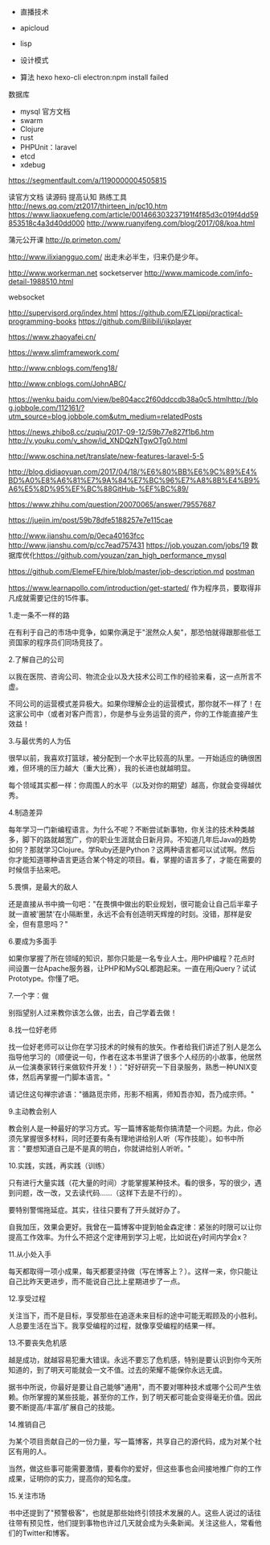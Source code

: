 - 直播技术
- apicloud
- lisp

- 设计模式

- 算法 hexo hexo-cli electron:npm install failed

数据库

- mysql 官方文档
- swarm
- Clojure
- rust
- PHPUnit：laravel
- etcd
- xdebug

<https://segmentfault.com/a/1190000004505815>

读官方文档 读源码 提高认知 熟练工具 <http://news.qq.com/zt2017/thirteen_in/pc10.htm> <https://www.liaoxuefeng.com/article/001466303237191f4f85d3c019f4dd59853518c4a3d40dd000> <http://www.ruanyifeng.com/blog/2017/08/koa.html>

蒲元公开课 <http://p.primeton.com/>

<http://www.ilixiangguo.com/> 出走未必半生，归来仍是少年。

<http://www.workerman.net> socketserver <http://www.mamicode.com/info-detail-1988510.html>

websocket

<http://supervisord.org/index.html> <https://github.com/EZLippi/practical-programming-books> <https://github.com/Bilibili/ijkplayer>

<https://www.zhaoyafei.cn/>

<https://www.slimframework.com/>

<http://www.cnblogs.com/feng18/>

<http://www.cnblogs.com/JohnABC/>

<https://wenku.baidu.com/view/be804acc2f60ddccdb38a0c5.html><http://blog.jobbole.com/112161/?utm_source=blog.jobbole.com&utm_medium=relatedPosts>

<https://news.zhibo8.cc/zuqiu/2017-09-12/59b77e827f1b6.htm> <http://v.youku.com/v_show/id_XNDQzNTgwOTg0.html>

<http://www.oschina.net/translate/new-features-laravel-5-5>

<http://blog.didiaoyuan.com/2017/04/18/%E6%80%BB%E6%9C%89%E4%BD%A0%E8%A6%81%E7%9A%84%E7%BC%96%E7%A8%8B%E4%B9%A6%E5%8D%95%EF%BC%88GitHub-%EF%BC%89/>

<https://www.zhihu.com/question/20070065/answer/79557687>

<https://juejin.im/post/59b78dfe5188257e7e115cae>

<http://www.jianshu.com/p/0eca40163fcc> <http://www.jianshu.com/p/cc7ead757431> <https://job.youzan.com/jobs/19> 数据库优化<https://github.com/youzan/zan_high_performance_mysql>

<https://github.com/ElemeFE/hire/blob/master/job-description.md> [postman](http://lucia.xicp.cn/2016/05/21/test/postman%E7%AC%94%E8%AE%B0/)

<https://www.learnapollo.com/introduction/get-started/> 作为程序员，要取得非凡成就需要记住的15件事。

1.走一条不一样的路

在有利于自己的市场中竞争，如果你满足于"泯然众人矣"，那恐怕就得跟那些低工资国家的程序员们同场竞技了。

2.了解自己的公司

以我在医院、咨询公司、物流企业以及大技术公司工作的经验来看，这一点所言不虚。

不同公司的运营模式差异极大。如果你理解企业的运营模式，那你就不一样了！在这家公司中（或者对客户而言），你是参与业务运营的资产，你的工作能直接产生效益！

3.与最优秀的人为伍

很早以前，我喜欢打篮球，被分配到一个水平比较高的队里。一开始适应的确很困难，但环境的压力越大（重大比赛），我的长进也就越明显。

每个领域其实都一样：你周围人的水平（以及对你的期望）越高，你就会变得越优秀。

4.制造差异

每年学习一门新编程语言。为什么不呢？不断尝试新事物，你关注的技术种类越多，脚下的路就越宽广，你的职业生涯就会日新月异。不知道几年后Java的趋势如何？那就学习Clojure。学Ruby还是Python？这两种语言都可以试试啊。然后你才能知道哪种语言更适合某个特定的项目。看，掌握的语言多了，才能在需要的时候信手拈来吧。

5.畏惧，是最大的敌人

还是直接从书中摘一句吧："在畏惧中做出的职业规划，很可能会让自己后半辈子就一直被'圈禁'在小隔断里，永远不会有创造明天辉煌的时刻。没错，那样是安全，但有意思吗？"

6.要成为多面手

如果你掌握了所在领域的知识，那你只能是一名专业人士。用PHP编程？花点时间设置一台Apache服务器，让PHP和MySQL都跑起来。一直在用jQuery？试试Prototype。你懂了吧。

7.一个字：做

别指望别人过来教你该怎么做，出去，自己学着去做！

8.找一位好老师

找一位好老师可以让你在学习技术的时候有的放矢。作者给我们讲述了别人是怎么指导他学习的（顺便说一句，作者在这本书里讲了很多个人经历的小故事，他居然从一位演奏家转行来做软件开发！）："好好研究一下目录服务，熟悉一种UNIX变体，然后再掌握一门脚本语言。"

请记住这句禅宗谚语："循路觅宗师，形影不相离，师知吾亦知，吾乃成宗师。"

9.主动教会别人

教会别人是一种最好的学习方式。写一篇博客能帮你搞清楚一个问题。为此，你必须先掌握很多材料，同时还要有条有理地讲给别人听（写作技能）。如书中所言："要想知道自己是不是真的明白，你就讲给别人听听。"

10.实践，实践，再实践（训练）

只有进行大量实践（花大量的时间）才能掌握某种技术。看的很多，写的很少，遇到问题，改一改，又去读代码......（这样下去是不行的）。

要特别警惕拖延症。其实，往往只要有了开头就好办了。

自我加压，效果会更好。我曾在一篇博客中提到帕金森定律：紧张的时限可以让你提高工作效率。为什么不把这个定律用到学习上呢，比如说在y时间内学会x？

11.从小处入手

每天都取得一项小成果，每天都要坚持做（写在博客上？）。这样一来，你只能让自己比昨天更进步，而不能说自己比上星期进步了一点。

12.享受过程

关注当下，而不是目标，享受那些在追逐未来目标的途中可能无暇顾及的小胜利。人总要生活在当下。我享受编程的过程，就像享受编程的结果一样。

13.不要丧失危机感

越是成功，就越容易犯重大错误。永远不要忘了危机感，特别是要认识到你今天所知道的，到了明天可能就会一文不值。过去的荣耀不能保你永远无虞。

据书中所说，你最好是要让自己能够"通用"，而不要对哪种技术或哪个公司产生依赖。你所掌握的某些技能，甚至你的工作，到了明天都可能会变得毫无价值。因此要不断提高/丰富/扩展自己的技能。

14.推销自己

为某个项目贡献自己的一份力量，写一篇博客，共享自己的源代码，成为对某个社区有用的人。

当然，做这些事可能需要激情，要看你的爱好，但这些事也会间接地推广你的工作成果，证明你的实力，提高你的知名度。

15.关注市场

书中还提到了"预警极客"，也就是那些始终引领技术发展的人。这些人说过的话往往带有预见性，他们提到事物也许过几天就会成为头条新闻。关注这些人，常看他们的Twitter和博客。
